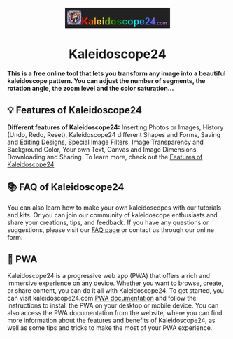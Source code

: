 <p align="center">
  <a href="https://kaleidoscope24.com" target="_blank">
    <img width="240" height="47" src="https://github.com/andiwebs/Kaleidoscope24/blob/main/kal-240.jpg" alt="kaleidoscope24.com logo">
  </a>
</p>
<h1 align="center">Kaleidoscope24</h1>
<strong>This is a free online tool that lets you transform any image into a beautiful kaleidoscope pattern. You can adjust the number of segments, the rotation angle, the zoom level and the color saturation...</strong>

## 💡 Features of Kaleidoscope24
<strong>Different features of Kaleidoscope24:</strong> Inserting Photos or Images, History (Undo, Redo, Reset), Kaleidoscope24 different Shapes and Forms, Saving and Editing Designs, Special Image Filters, Image Transparency and Background Color, Your own Text, Canvas and Image Dimensions, Downloading and Sharing. To learn more, check out the [Features of Kaleidoscope24](https://kaleidoscope24.com/features.html)

## 📚 FAQ of Kaleidoscope24
You can also learn how to make your own kaleidoscopes with our tutorials and kits. Or you can join our community of kaleidoscope enthusiasts and share your creations, tips, and feedback. If you have any questions or suggestions, please visit our [FAQ page](https://kaleidoscope24.com/faq.html) or contact us through our online form.

## 📲 PWA
Kaleidoscope24 is a progressive web app (PWA) that offers a rich and immersive experience on any device. Whether you want to browse, create, or share content, you can do it all with Kaleidoscope24. To get started, you can visit kaleidoscope24.com [PWA documentation](https://kaleidoscope24.com/pwa.html) and follow the instructions to install the PWA on your desktop or mobile device. You can also access the PWA documentation from the website, where you can find more information about the features and benefits of Kaleidoscope24, as well as some tips and tricks to make the most of your PWA experience.
